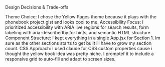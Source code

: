 Design Decisions & Trade-offs

Theme Choice: I chose the Yellow Pages theme because it plays with the phonebook project gist and looks cool to me. 
Accessibility Focus: I prioritized accessibility with ARIA live regions for search results, form labeling with aria-describedby for hints, and semantic HTML structure. 
Component Structure: I kept everything in a single App.jsx for
Section 1. Im sure as the other sections starts to get built ill have to grow my section count.
CSS Approach: I used claude for CSS custom properties cause i thought the yellow book idea was pretty niche. I promptef it to include a responsive grid to auto-fill and adapt  to screen sizes.
